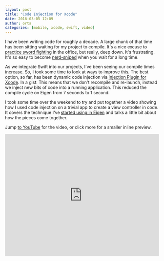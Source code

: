 ```yaml
---
layout: post
title: "Code Injection for Xcode"
date: 2016-03-05 12:09
author: orta
categories: [mobile, xcode, swift, video]
---
```


I have been writing code for roughly a decade. A large chunk of that time has been sitting waiting for my project to compile. It's a nice excuse to [practice sword fighting](https://xkcd.com/303/) in the office, but really, deep down. It's frustrating. It's so easy to become [nerd-sniped](https://xkcd.com/356/) when you wait for a long time.

As we integrate Swift into our projects, I've been seeing our compile times increase. So, I took some time to look at ways to improve this. The best option, so far, has been dynamic code injection via [Injection Plugin for Xcode](https://github.com/johnno1962/injectionforxcode). In a gist: This means that we don't recompile and re-launch, instead we inject new bits of code into a running application. This reduced the compile cycle on Eigen from 7 seconds to 1 second.

I took some time over the weekend to try and put together a video showing how I used code injection on a trivial app to create a view controller in code. It covers the technique I've [started using in Eigen](https://github.com/artsy/eigen/pull/1236) and talks a little bit about how the pieces come together.

Jump [to YouTube](https://www.youtube.com/watch?v=uftvtmyZ8TM) for the video, or click more for a smaller inline preview.

<!-- more -->

<iframe width="100%" height="400" src="https://www.youtube.com/embed/uftvtmyZ8TM" frameborder="0" allow="accelerometer; autoplay; encrypted-media; gyroscope; picture-in-picture" allowfullscreen></iframe>
